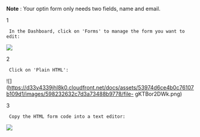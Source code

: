 **Note** : Your optin form only needs two fields, name and email.

1

     In the Dashboard, click on 'Forms' to manage the form you want to edit: 

![](https://d33v4339jhl8k0.cloudfront.net/docs/assets/53974d6ce4b0c76107b109d1/images/598232152c7d3a73488b9776/file-W5jG3VyURD.png)

2

     Click on 'Plain HTML': 

![](https://d33v4339jhl8k0.cloudfront.net/docs/assets/53974d6ce4b0c76107b109d1/images/598232632c7d3a73488b9778/file-
gKTBor2DWk.png)

3

     Copy the HTML form code into a text editor: 

![](https://d33v4339jhl8k0.cloudfront.net/docs/assets/53974d6ce4b0c76107b109d1/images/5982329f2c7d3a73488b9779/file-7LhmrbNlgS.png)

